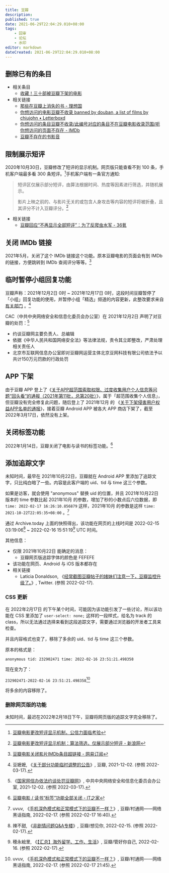```yaml
---
title: 豆瓣
description: 
published: true
date: 2021-06-29T22:04:29.010+08:00
tags:
    - 回审
    - 论坛
    - 水印
editor: markdown
dateCreated: 2021-06-29T22:04:29.010+08:00
---
```


## 删除已有的条目

+   相关条目
    +   [收藏！三十部被豆瓣下架的电影](/blocklist/收藏！三十部被豆瓣下架的电影.md)
+   相关链接
    + [那些在豆瓣上消失的书 - 理想国](https://web.archive.org/web/20210819102416/https://chinadigitaltimes.net/chinese/422690.html)
    + [你想访问的电影豆瓣不收录 banned by douban, a list of films by chiujohn • Letterboxd](https://web.archive.org/web/20210818155745/https://letterboxd.com/chiujohn/list/banned-by-douban/)
    + [你想访问的条目豆瓣不收录/此编号对应的条目不在豆瓣电影收录范围/呃你想访问的页面不存在 - IMDb](https://web.archive.org/web/20210721025530if_/https://www.imdb.com/list/ls047609675/)
    + [豆瓣不存在的书影音](https://web.archive.org/web/20210730011533/https://terminus2049.github.io/Not-exist-in-douban/)

<!--
+ 《纳粹德国的腐败与反腐》
+ 《上海生死劫》 郑念 著
+ 《一滴泪（中文版）》 巫宁坤 著
+ 《牛鬼蛇神录》 杨曦光 著
+ 《定西孤儿院纪事》 杨显惠 著
+ 《伶人往事》 章诒和 著
+ 《江上的母亲（台版）》 野夫 著
+ 《巨流河（台版）》 齐邦媛 著
+ 《延安日记（简体版）》 彼得．弗拉基米洛夫 著
+ 《文化大革命的起源（内地版）》 （英）麦克法夸尔 著
+ 《党史笔记：从遵义会议到延安整风》 何方 著
+ 《二十世纪中国政治》 邹谠 著
+ 《乌托邦运动——从大跃进到大饥荒》 林蕴晖 著
+ 《费正清论中国：中国新史（中文版）》 费正清 著
+ 《哈维尔文集》 哈维尔 著
+ 《“砸烂旧世界”──文化大革命的动乱与浩劫（1966-1968）》 卜伟华 著
-->

## 限制展示短评

2020年10月30日，豆瓣修改了短评的显示机制。网页版只能查看不到 100 条，手机客户端最多看 300 条短评。[^ejzep]手机客户端有一条官方通知:

[^ejzep]: [豆瓣电影更改短评显示机制，公信力面临考验](https://archive.is/ejzep "https://mp.weixin.qq.com/s?__biz=MzI0NDgxMzg3Mw%3D%3D&mid=2247502574&idx=1&sn=2825490eabb30b6aa2a1e885bfb7ab31")

> 短评区仅展示部分短评，由算法根据时间、热度等因素进行筛选，并随机展示。
>
> 影片上映之前的、与影片无关的或包含人身攻击等内容的短评将被折叠，且其评分不计入豆瓣评分。[^db_unrl]

[^db_unrl]: [豆瓣电影更改短评显示机制：算法筛选，仅展示部分短评 - 新浪网](https://web.archive.org/web/20210629145158/https://finance.sina.com.cn/tech/2020-10-30/doc-iiznctkc8485578.shtml)

+ 相关链接
    + [豆瓣回应“不再显示全部短评”：为了反爬虫水军 - 36氪](https://web.archive.org/web/20210424231521/https://36kr.com/p/952589207680648)

## 关闭 IMDb 链接

2021年5月，关闭了这个 IMDb 链接这个功能。原本豆瓣电影的页面会有到 IMDb 的链接，方便跳转到 IMDb 查阅评分等等。[^db_rmdbl]

[^db_rmdbl]: [豆瓣电影关闭影片IMDb条目超链接 - 网易订阅](https://web.archive.org/web/20210517051524/https://www.163.com/dy/article/GA2059CR0517VC4C.html)

## 临时暂停小组回复功能

豆瓣声称：2021年12月2日 0时 ~ 2021年12月17日 0时，这段时间豆瓣暂停了「小组」回复功能的使用，并暂停小组「精选」频道的内容更新，此整改要求来自 [有关部门](/censorship/有关部门.md) 。[^2094]

[^2094]: 豆嬷嬷, 《[关于部分功能临时调整的公告](https://web.archive.org/web/20211206224352/https://www.douban.com/note/820943742/)》, 豆瓣, 2021-12-02. (参照 2022-03-17).

CAC（中共中央网络安全和信息化委员会办公室）在 2021年12月2日 声明了对豆瓣的处罚：[^0532]

[^0532]: 《[国家网信办依法约谈处罚豆瓣网](https://web.archive.org/web/20220316144158/http://www.cac.gov.cn/2021-12/02/c_1640043205326056.htm)》, 中共中央网络安全和信息化委员会办公室, 2021-12-02. (参照 2022-03-17).

+   约谈豆瓣网主要负责人、总编辑
+   依据《中华人民共和国网络安全法》等法律法规，责令其立即整改，严肃处理相关责任人
+   北京市互联网信息办公室即对豆瓣网运营主体北京豆网科技有限公司依法予以共计150万元罚款的行政处罚

## APP 下架

由于豆瓣 APP 登上了《[关于APP超范围索取权限、过度收集用户个人信息等问题“回头看”的通报（2021年第11批，总第20批）](/punish/APP侵害用户权益专项整治行动/侵害通报/关于APP超范围索取权限、过度收集用户个人信息等问题“回头看”的通报（2021年第11批，总第20批）.md)》，属于「超范围收集个人信息」，但豆瓣没有完全修复此问题，随后登上了 2021年12月 的 《[关于下架侵害用户权益APP名单的通报](/punish/APP侵害用户权益专项整治行动/下架通报/2021_12_关于下架侵害用户权益APP名单的通报.md)》，接着豆瓣 Android APP 被各大 APP 商店下架了，截至 2022年3月17日，依然没有上架。

## 关闭标签功能

2022年1月14日，豆瓣关闭了电影与读书的标签功能。[^625]

[^625]: [豆瓣电影 / 读书“标签”功能全部关闭 - IT之家](https://web.archive.org/web/20220114143749/https://www.ithome.com/0/598/625.htm)

## 添加追踪文字

未知时间，最早在 2021年10月22日，豆瓣就在 Android APP 里添加了追踪文字，只比纯白暗了一些。内容是此客户端的 uid、tid 与 time 这三个参数。

如果是访客，就会使用 "anonymous" 替换 uid 的位置，并且 2021年10月22日 版本的 time 参数比起 2021年10月 的参数，增加了秒的小数点后六位数据，即 `time: 2022-02-17 16:26:10.856879` 这样，2021年10月 的参数是这样 `time: 2021-10-22T22:05:35+08:00` 。[^506]

[^506]: uvuv, 《[手机深色模式和正常模式下的豆瓣不一样？](https://web.archive.org/web/20220217080920/https://www.douban.com/group/topic/250640686/)》, 豆瓣/村通网——网络黑话指南, 2022-02-17. (参照 2022-02-17 16:40).

通过 Archive.today 上面的快照得出，该功能在网页的上线时间是 2022-02-15 03:19:06[^215] ~ 2022-02-16 15:51:19[^216] UTC 时间。

[^215]: 辣不甜, 《[非剧情问题Q&A专楼](http://archive.fo/V1jMK "https://www.douban.com/group/topic/163410210/")》, 豆瓣/想见你, 2022-02-15. (参照 2022-02-17).

[^216]: 穂永絵里, 《[【汇总】海外留学、工作、生活](http://archive.fo/Sym15 "https://www.douban.com/group/topic/232902471")》, 豆瓣/管好你自己, 2022-02-16. (参照 2022-02-17).

其他信息：

+ 仅限 2021年10月22日 能确定的消息：
    + 豆瓣网页版追踪字体的颜色是 FEFEFE
+ 该功能在网页、Android 与 iOS 版本都存在
+ 相关链接
    + Laticia Donaldson, 《[经常截图豆瓣帖子的媎妹们注意一下，豆瓣监控升级了。](https://web.archive.org/web/20220217095538/https://twitter.com/roudvuec/status/1494150359723372548)》, Twitter. (参照 2022-02-17).

### CSS 更新

在 2022年2月17日 的下午某个时间，可能因为该功能引发了一些讨论，所以该功能在 CSS 里添加了 `user-select: none;` 这样的一段样式，给名为 track 的 class，所以无法通过选择来看到这段追踪文字，需要通过浏览器的开发者工具来检查。

并且内容格式也变了，移除了多余的 uid、tid 与 time 这三个参数。

原本的格式是：

`anonymous tid: 232902471 time: 2022-02-16 23:51:21.498358`

现在变为了：

`232902471-2022-02-16 23:51:21.498358`[^0640]

[^0640]: uvuv, 《[手机深色模式和正常模式下的豆瓣不一样？](https://web.archive.org/web/20220217132442/https://www.douban.com/group/topic/250640686/)》, 豆瓣/村通网——网络黑话指南, 2022-02-17. (参照 2022-02-17 21:45).

将多余的内容移除了。

### 删除网页版的功能

未知时间，最迟在2022年2月18日下午，豆瓣将网页版的追踪文字完全移除了。
